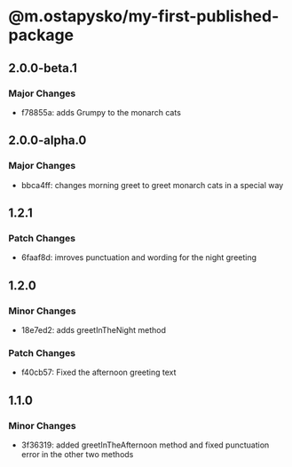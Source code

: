 # @m.ostapysko/my-first-published-package

## 2.0.0-beta.1

### Major Changes

- f78855a: adds Grumpy to the monarch cats

## 2.0.0-alpha.0

### Major Changes

- bbca4ff: changes morning greet to greet monarch cats in a special way

## 1.2.1

### Patch Changes

- 6faaf8d: imroves punctuation and wording for the night greeting

## 1.2.0

### Minor Changes

- 18e7ed2: adds greetInTheNight method

### Patch Changes

- f40cb57: Fixed the afternoon greeting text

## 1.1.0

### Minor Changes

- 3f36319: added greetInTheAfternoon method and fixed punctuation error in the other two methods
